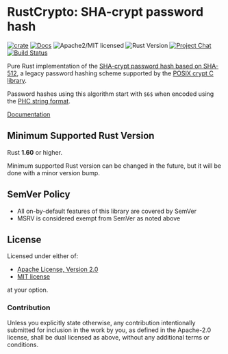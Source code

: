 # RustCrypto: SHA-crypt password hash

[![crate][crate-image]][crate-link]
[![Docs][docs-image]][docs-link]
![Apache2/MIT licensed][license-image]
![Rust Version][rustc-image]
[![Project Chat][chat-image]][chat-link]
[![Build Status][build-image]][build-link]

Pure Rust implementation of the [SHA-crypt password hash based on SHA-512][1],
a legacy password hashing scheme supported by the [POSIX crypt C library][2].

Password hashes using this algorithm start with `$6$` when encoded using the
[PHC string format][3].

[Documentation][docs-link]

## Minimum Supported Rust Version

Rust **1.60** or higher.

Minimum supported Rust version can be changed in the future, but it will be
done with a minor version bump.

## SemVer Policy

- All on-by-default features of this library are covered by SemVer
- MSRV is considered exempt from SemVer as noted above

## License

Licensed under either of:

 * [Apache License, Version 2.0](http://www.apache.org/licenses/LICENSE-2.0)
 * [MIT license](http://opensource.org/licenses/MIT)

at your option.

### Contribution

Unless you explicitly state otherwise, any contribution intentionally submitted
for inclusion in the work by you, as defined in the Apache-2.0 license, shall be
dual licensed as above, without any additional terms or conditions.

[//]: # (badges)

[crate-image]: https://buildstats.info/crate/sha-crypt
[crate-link]: https://crates.io/crates/sha-crypt
[docs-image]: https://docs.rs/sha-crypt/badge.svg
[docs-link]: https://docs.rs/sha-crypt/
[license-image]: https://img.shields.io/badge/license-Apache2.0/MIT-blue.svg
[rustc-image]: https://img.shields.io/badge/rustc-1.60+-blue.svg
[chat-image]: https://img.shields.io/badge/zulip-join_chat-blue.svg
[chat-link]: https://rustcrypto.zulipchat.com/#narrow/stream/260046-password-hashes
[build-image]: https://github.com/RustCrypto/password-hashes/workflows/sha-crypt/badge.svg?branch=master&event=push
[build-link]: https://github.com/RustCrypto/password-hashes/actions?query=workflow%3Asha-crypt

[//]: # (general links)

[1]: https://www.akkadia.org/drepper/SHA-crypt.txt
[2]: https://en.wikipedia.org/wiki/Crypt_(C)
[3]: https://github.com/P-H-C/phc-string-format/blob/master/phc-sf-spec.md
